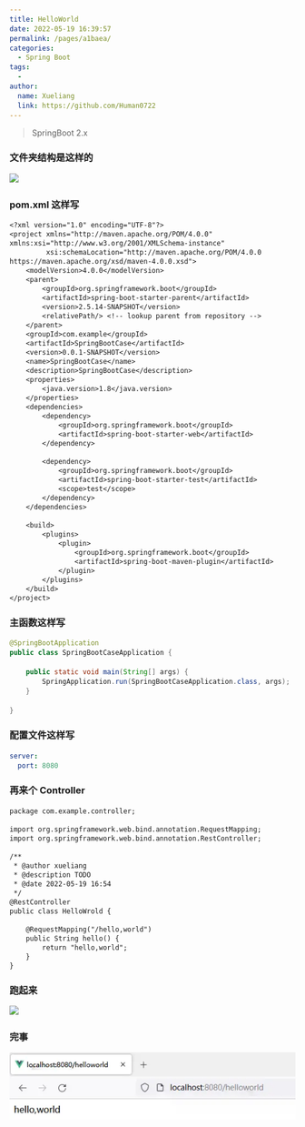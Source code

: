 ```yaml
---
title: HelloWorld
date: 2022-05-19 16:39:57
permalink: /pages/a1baea/
categories:
  - Spring Boot
tags:
  - 
author: 
  name: Xueliang
  link: https://github.com/Human0722
---
```


> SpringBoot 2.x

### 文件夹结构是这样的
![](https://cdn.jsdelivr.net/gh/Human0722/blogPics@master/java/springboot/xxx.tysd4iwhp68.webp)
### pom.xml 这样写
```shell
<?xml version="1.0" encoding="UTF-8"?>
<project xmlns="http://maven.apache.org/POM/4.0.0" xmlns:xsi="http://www.w3.org/2001/XMLSchema-instance"
         xsi:schemaLocation="http://maven.apache.org/POM/4.0.0 https://maven.apache.org/xsd/maven-4.0.0.xsd">
    <modelVersion>4.0.0</modelVersion>
    <parent>
        <groupId>org.springframework.boot</groupId>
        <artifactId>spring-boot-starter-parent</artifactId>
        <version>2.5.14-SNAPSHOT</version>
        <relativePath/> <!-- lookup parent from repository -->
    </parent>
    <groupId>com.example</groupId>
    <artifactId>SpringBootCase</artifactId>
    <version>0.0.1-SNAPSHOT</version>
    <name>SpringBootCase</name>
    <description>SpringBootCase</description>
    <properties>
        <java.version>1.8</java.version>
    </properties>
    <dependencies>
        <dependency>
            <groupId>org.springframework.boot</groupId>
            <artifactId>spring-boot-starter-web</artifactId>
        </dependency>

        <dependency>
            <groupId>org.springframework.boot</groupId>
            <artifactId>spring-boot-starter-test</artifactId>
            <scope>test</scope>
        </dependency>
    </dependencies>

    <build>
        <plugins>
            <plugin>
                <groupId>org.springframework.boot</groupId>
                <artifactId>spring-boot-maven-plugin</artifactId>
            </plugin>
        </plugins>
    </build>
</project>
```
### 主函数这样写
```java
@SpringBootApplication
public class SpringBootCaseApplication {

    public static void main(String[] args) {
        SpringApplication.run(SpringBootCaseApplication.class, args);
    }

}
```
### 配置文件这样写
```yaml
server:
  port: 8080
```
### 再来个 Controller
```shell
package com.example.controller;

import org.springframework.web.bind.annotation.RequestMapping;
import org.springframework.web.bind.annotation.RestController;

/**
 * @author xueliang
 * @description TODO
 * @date 2022-05-19 16:54
 */
@RestController
public class HelloWrold {

    @RequestMapping("/hello,world")
    public String hello() {
        return "hello,world";
    }
}

```

### 跑起来
![](https://cdn.jsdelivr.net/gh/Human0722/blogPics@master/java/springboot/xxx.6kfxmivu5bb4.webp)

### 完事
![](https://raw.githubusercontent.com/Human0722/blogPics/master/java/springboot/xxx.4re5xd7au4u8.webp)

